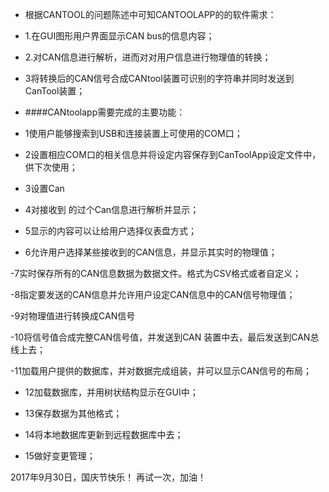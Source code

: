﻿- 根据CANTOOL的问题陈述中可知CANTOOLAPP的的软件需求：

- 1.在GUI图形用户界面显示CAN bus的信息内容；

- 2.对CAN信息进行解析，进而对对用户信息进行物理值的转换；

- 3将转换后的CAN信号合成CANtool装置可识别的字符串并同时发送到CanTool装置；

- ####CANtoolapp需要完成的主要功能：

- 1使用户能够搜索到USB和连接装置上可使用的COM口；

- 2设置相应COM口的相关信息并将设定内容保存到CanToolApp设定文件中，供下次使用；

- 3设置Can

- 4对接收到 的过个Can信息进行解析并显示；

- 5显示的内容可以让给用户选择仪表盘方式；
- 6允许用户选择某些接收到的CAN信息，并显示其实时的物理值；

-7实时保存所有的CAN信息数据为数据文件。格式为CSV格式或者自定义；

-8指定要发送的CAN信息并允许用户设定CAN信息中的CAN信号物理值；

-9对物理值进行转换成CAN信号

-10将信号值合成完整CAN信号值，并发送到CAN 装置中去，最后发送到CAN总线上去；

-11加载用户提供的数据库，并对数据完成组装，并可以显示CAN信号的布局；

- 12加载数据库，并用树状结构显示在GUI中；

- 13保存数据为其他格式；

- 14将本地数据库更新到远程数据库中去；

- 15做好变更管理；




2017年9月30日，国庆节快乐！
再试一次，加油！